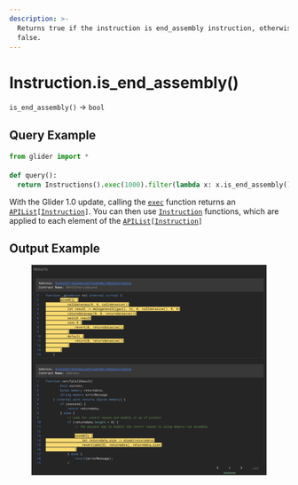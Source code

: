 ```yaml
---
description: >-
  Returns true if the instruction is end_assembly instruction, otherwise returns
  false.
---
```


# Instruction.is\_end\_assembly()

`is_end_assembly()` -> `bool`

## Query Example

```python
from glider import *

def query():
  return Instructions().exec(1000).filter(lambda x: x.is_end_assembly())
```

With the Glider 1.0 update, calling the [`exec`](../instructions/instructions.exec.md) function returns an [`APIList`](../iterables/apilist.md)`[`[`Instruction`](./)`]`. You can then use [`Instruction`](./) functions, which are applied to each element of the [`APIList`](../iterables/apilist.md)`[`[`Instruction`](./)`]`

## Output Example

<figure><img src="../../.gitbook/assets/image (6) (1) (1) (1).png" alt=""><figcaption></figcaption></figure>
